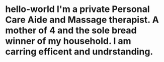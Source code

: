 # hello-world I'm a private Personal Care Aide and Massage therapist. A mother of 4 and the sole bread winner of my household. I am carring efficent and undrstanding.
